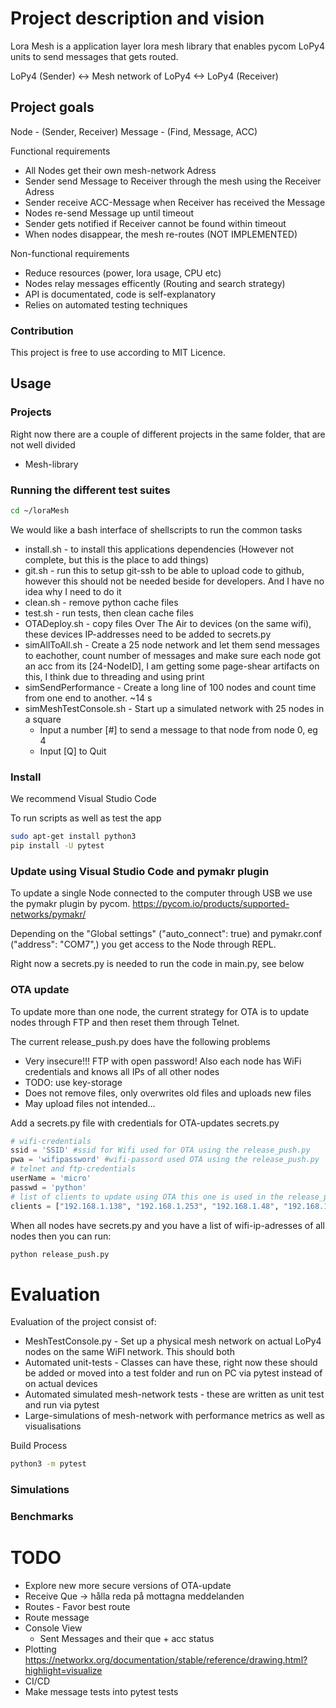 # Project description and vision

Lora Mesh is a application layer lora mesh library that enables pycom LoPy4 units to send messages that gets routed.

LoPy4 (Sender) <-> Mesh network of LoPy4 <-> LoPy4 (Receiver)

## Project goals

Node - (Sender, Receiver)
Message - (Find, Message, ACC)

Functional requirements
 * All Nodes get their own mesh-network Adress
 * Sender send Message to Receiver through the mesh using the Receiver Adress
 * Sender receive ACC-Message when Receiver has received the Message
 * Nodes re-send Message up until timeout
 * Sender gets notified if Receiver cannot be found within timeout
 * When nodes disappear, the mesh re-routes (NOT IMPLEMENTED)

Non-functional requirements
 * Reduce resources (power, lora usage, CPU etc)
 * Nodes relay messages efficently (Routing and search strategy)
 * API is documentated, code is self-explanatory
 * Relies on automated testing techniques

### Contribution
This project is free to use according to MIT Licence.

## Usage

### Projects
Right now there are a couple of different projects in the same folder, that are not well divided
 * Mesh-library


### Running the different test suites

```bash
cd ~/loraMesh
```

We would like a bash interface of shellscripts to run the common tasks
 * install.sh - to install this applications dependencies (However not complete, but this is the place to add things)
 * git.sh - run this to setup git-ssh to be able to upload code to github, however this should not be needed beside for developers. And I have no idea why I need to do it
 * clean.sh - remove python cache files
 * test.sh - run tests, then clean cache files
 * OTADeploy.sh - copy files Over The Air to devices (on the same wifi), these devices IP-addresses need to be added to secrets.py
 * simAllToAll.sh - Create a 25 node network and let them send messages to eachother, count number of messages and make sure each node got an acc from its [24-NodeID], I am getting some page-shear artifacts on this, I think due to threading and using print
 * simSendPerformance - Create a long line of 100 nodes and count time from one end to another. ~14 s
 * simMeshTestConsole.sh - Start up a simulated network with 25 nodes in a square 
   * Input a number [#] to send a message to that node from node 0, eg 4
   * Input [Q] to Quit




### Install
We recommend Visual Studio Code 

To run scripts as well as test the app
```bash 
sudo apt-get install python3
pip install -U pytest
``` 
### Update using Visual Studio Code and pymakr plugin
To update a single Node connected to the computer through USB we use the pymakr plugin by pycom.
https://pycom.io/products/supported-networks/pymakr/

Depending on the "Global settings" ("auto_connect": true) and pymakr.conf ("address": "COM7",) you get access to the Node through REPL. 

Right now a secrets.py is needed to run the code in main.py, see below

### OTA update
To update more than one node, the current strategy for OTA is to update nodes through FTP and then reset them through Telnet.

The current release_push.py does have the following problems
 * Very insecure!!! FTP with open password! Also each node has WiFi credentials and knows all IPs of all other nodes
 * TODO: use key-storage
 * Does not remove files, only overwrites old files and uploads new files
 * May upload files not intended...

Add a secrets.py file with credentials for OTA-updates
secrets.py
```python
# wifi-credentials
ssid = 'SSID' #ssid for Wifi used for OTA using the release_push.py
pwa = 'wifipassword' #wifi-passord used OTA using the release_push.py
# telnet and ftp-credentials
userName = 'micro'
passwd = 'python'
# list of clients to update using OTA this one is used in the release_push.py
clients = ["192.168.1.138", "192.168.1.253", "192.168.1.48", "192.168.1.15"]
```

When all nodes have secrets.py and you have a list of wifi-ip-adresses of all nodes then you can run:
```bash
python release_push.py
```


# Evaluation

Evaluation of the project consist of:
 * MeshTestConsole.py - Set up a physical mesh network on actual LoPy4 nodes on the same WiFI network. This should both 
 * Automated unit-tests - Classes can have these, right now these should be added or moved into a test folder and run on PC via pytest instead of on actual devices
 * Automated simulated mesh-network tests -  these are written as unit test and run via pytest
 * Large-simulations of mesh-network with performance metrics as well as visualisations


Build Process



```bash
python3 -m pytest
```

### Simulations

### Benchmarks


# TODO
 * Explore new more secure versions of OTA-update
 * Receive Que -> hålla reda på mottagna meddelanden
 * Routes - Favor best route
 * Route message
 * Console View
   * Sent Messages and their que + acc status
 * Plotting https://networkx.org/documentation/stable/reference/drawing.html?highlight=visualize
 * CI/CD 
 * Make message tests into pytest tests
